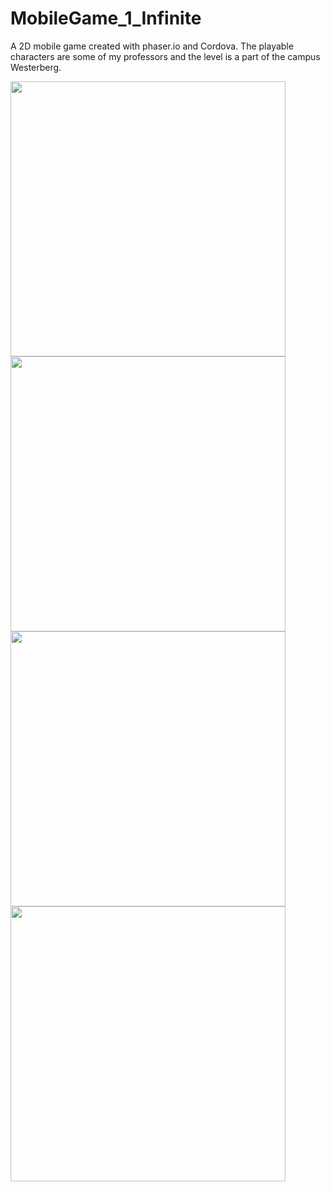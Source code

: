 # MobileGame_1_Infinite
A 2D mobile game created with phaser.io and Cordova. The playable characters are some of my professors and the level is a part of the campus Westerberg.

<p>
  <img src="https://github.com/LukasVoeller/MobileGame_2_Infinite/blob/master/images/Screenshot_2017-05-04-15-40-33.png" width="440"/>
  <img src="https://github.com/LukasVoeller/MobileGame_2_Infinite/blob/master/images/Screenshot_2017-05-04-15-40-57.png" width="440"/>
  <img src="https://github.com/LukasVoeller/MobileGame_2_Infinite/blob/master/images/Screenshot_2017-05-04-15-41-42.png" width="440"/>
  <img src="https://github.com/LukasVoeller/MobileGame_2_Infinite/blob/master/images/Screenshot_2017-05-04-15-42-20.png" width="440"/>
</p>
